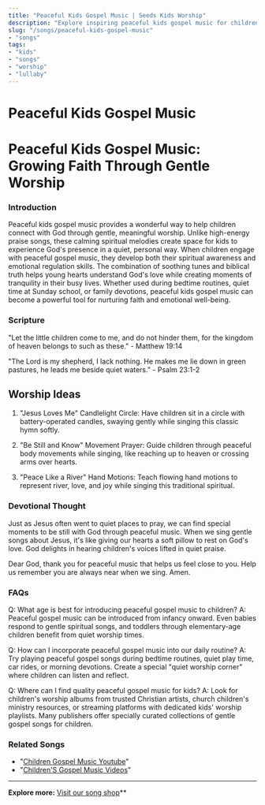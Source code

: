 ```yaml
---
title: "Peaceful Kids Gospel Music | Seeds Kids Worship"
description: "Explore inspiring peaceful kids gospel music for children's worship and faith development. Biblical music resources for families and ministry."
slug: "/songs/peaceful-kids-gospel-music"
- "songs"
tags:
- "kids"
- "songs"
- "worship"
- "lullaby"
---
```


# Peaceful Kids Gospel Music

# Peaceful Kids Gospel Music: Growing Faith Through Gentle Worship

### Introduction
Peaceful kids gospel music provides a wonderful way to help children connect with God through gentle, meaningful worship. Unlike high-energy praise songs, these calming spiritual melodies create space for kids to experience God's presence in a quiet, personal way. When children engage with peaceful gospel music, they develop both their spiritual awareness and emotional regulation skills. The combination of soothing tunes and biblical truth helps young hearts understand God's love while creating moments of tranquility in their busy lives. Whether used during bedtime routines, quiet time at Sunday school, or family devotions, peaceful kids gospel music can become a powerful tool for nurturing faith and emotional well-being.

### Scripture
"Let the little children come to me, and do not hinder them, for the kingdom of heaven belongs to such as these." - Matthew 19:14

"The Lord is my shepherd, I lack nothing. He makes me lie down in green pastures, he leads me beside quiet waters." - Psalm 23:1-2

## Worship Ideas
1. "Jesus Loves Me" Candlelight Circle: Have children sit in a circle with battery-operated candles, swaying gently while singing this classic hymn softly.

2. "Be Still and Know" Movement Prayer: Guide children through peaceful body movements while singing, like reaching up to heaven or crossing arms over hearts.

3. "Peace Like a River" Hand Motions: Teach flowing hand motions to represent river, love, and joy while singing this traditional spiritual.

### Devotional Thought
Just as Jesus often went to quiet places to pray, we can find special moments to be still with God through peaceful music. When we sing gentle songs about Jesus, it's like giving our hearts a soft pillow to rest on God's love. God delights in hearing children's voices lifted in quiet praise.

Dear God, thank you for peaceful music that helps us feel close to you. Help us remember you are always near when we sing. Amen.

### FAQs
Q: What age is best for introducing peaceful gospel music to children?
A: Peaceful gospel music can be introduced from infancy onward. Even babies respond to gentle spiritual songs, and toddlers through elementary-age children benefit from quiet worship times.

Q: How can I incorporate peaceful gospel music into our daily routine?
A: Try playing peaceful gospel songs during bedtime routines, quiet play time, car rides, or morning devotions. Create a special "quiet worship corner" where children can listen and reflect.

Q: Where can I find quality peaceful gospel music for kids?
A: Look for children's worship albums from trusted Christian artists, church children's ministry resources, or streaming platforms with dedicated kids' worship playlists. Many publishers offer specially curated collections of gentle gospel songs for children.

### Related Songs

- "[Children Gospel Music Youtube](/songs/children-gospel-music-youtube/)"
- "[Children'S Gospel Music Videos](/songs/children-s-gospel-music-videos/)"

---

**Explore more:** [Visit our song shop](https://seedskidsworship.com/shop)**

<!-- Schema Markup -->
<script type="application/ld+json">
{
  "@context": "https://schema.org",
  "@type": "MusicRecording",
  "name": "Peaceful Kids Gospel Music",
  "byArtist": {
    "@type": "MusicGroup",
    "name": "Seeds Kids Worship"
  },
  "isFamilyFriendly": true,
  "url": "https://seedskidsworship.com/songs/peaceful-kids-gospel-music/"
}
</script>